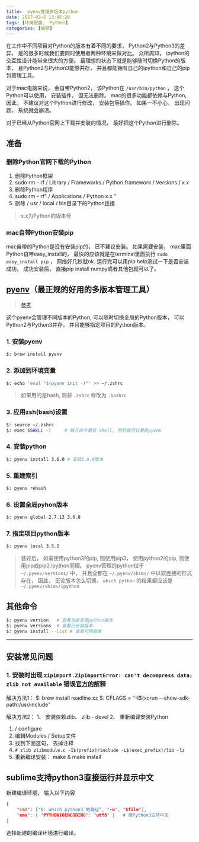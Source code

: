 ```yaml
---
title:  pyenv管理多版本python
date: 2017-02-6 13:46:28
tags: [环境配置， Python]
categories: [编程]
---
```


在工作中不同项目对Python的版本有着不同的要求， Python2与Python3的差异， 是的很多时候我们要同时使用者两种环境来做对比。 众所周知， ipython的交互性设计能带来很大的方便。 最理想的状态下就是能够随时切换Python的版本， 且Python2与Python3能够并存， 并且都能拥有自己的ipython和自己的pip包管理工具。

对于mac电脑来说， 会自带Python2， 该Python在 `/usr/bin/python` ， 这个Python可以使用， 安装插件， 但无法删除。 mac的很多功能都依赖与Python, 因此， 不建议对这个Python进行修改， 安装包等操作。 如果一不小心， 出现问题， 系统就会崩溃。

对于已经从Python官网上下载并安装的情况， 最好把这个Python进行删除。

## 准备

### 删除Python官网下载的Python

1. 删除Python框架
2. sudo rm - rf / Library / Frameworks / Python.framework / Versions / x.x
3. 删除Python程序
4. sudo rm - rf" / Applications / Python x.x "
5. 删除 / usr / local / bin目录下的Python连接

> x.x为Python的版本号

### mac自带Python安装pip

mac自带的Python是没有安装pip的， 已不建议安装。 如果需要安装，
mac里面Python自带easy_install的， 最快的应该就是在terminal里面执行 `sudo easy_install pip` ， 网络好几秒就ok. 运行完可以用pip help测试一下是否安装成功， 成功安装后， 直接pip install numpy或者其他包就可以了。

## [pyenv](https://github.com/yyuu/pyenv/)（最正规的好用的多版本管理工具）

> [参考](http://www.jianshu.com/p/a23448208d9a)

这个pyenv会管理不同版本的Python, 可以随时切换全局的Python版本， 可以Python2与Python3并存， 并且能够指定项目的Python版本。

### 1. 安装pyenv

```zsh
$: brew install pyenv
```

### 2. 添加到环境变量

```zsh
$: echo 'eval "$(pyenv init -)"' >> ~/.zshrc
```

> 如果用的是bash, 则将 `.zshrc` 修改为 `.bashrc`

### 3. 应用zsh(bash)设置

```zsh
$: source ~/.zshrc
$: exec $SHELL -l     # 输入命令重启 Shell, 然后就可以重启pyenv
```

### 4. 安装python

```zsh
$: pyenv install 3.6.0 # 安装3.6.0版本
```

### 5. 重建索引

```zsh
$: pyenv rehash
```

### 6. 设置全局pyhon版本

```zsh
$: pyenv global 2.7.13 3.6.0
```

### 7. 指定项目python版本

```zsh
$: pyenv local 3.5.2
```

> 装好后， 如需使用python3的pip, 则使用pip3， 使用python2的pip, 则使用pip或pip2.ipython同理。
> pyenv管理的python位于 `~/.pyenv/versions/` 中， 并且全都在 `~/.pyenv/shims/` 中以软连接的形式存在， 因此， 无论版本怎么切换， `which python` 的结果都应该是 `~/.pyenv/shims/ipython`

## 其他命令

```zsh
$: pyenv version   # 查看当前生效python版本
$: pyenv versions  # 查看已安装版本
$: pyenv install --list # 查看可用版本
```

---

## 安装常见问题

### 1.  安装时出现 `zipimport.ZipImportError: can't decompress data; zlib not available` 错误[官方的解释](https://github.com/yyuu/pyenv/wiki/Common-build-problems)

解决方法1：
$: brew install readline xz
$: CFLAGS = "-I$(xcrun --show-sdk-path)/usr/include"

解决方法2：
1、 安装依赖zlib、 zlib - devel
2、 重新编译安装Python

1. / configure
2. 编辑Modules / Setup文件
3. 找到下面这句， 去掉注释
4. `# zlib zlibmodule.c -I$(prefix)/include -L$(exec_prefix)/lib -lz`
5. 重新编译安装： make & make install

## sublime支持python3直接运行并显示中文

新建编译环境， 输入以下内容

```json
{
    "cmd": ["$: which python3 的路径“, "-u", "$file"],
    "env": { "PYTHONIOENCODING": "utf8" }   # 使Python3支持中文
}
```

选择新建的编译环境进行编译。

